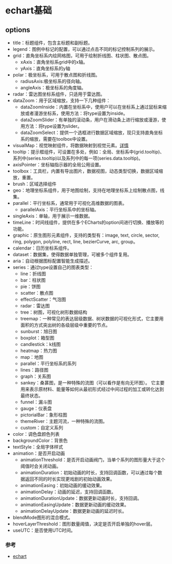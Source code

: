 # echart基础
## options
- title：标题组件，包含主标题和副标题。
- legend：图例中标记的配置，可以通过点击不同的标记控制系列的展示。
- grid：直角坐标系内绘网格图，可用于绘制折线图、柱状图、散点图。
   - xAxis：直角坐标系grid中的x轴。
   - yAxis：直角坐标系的y轴
- polar：极坐标系，可用于散点图和折线图。
   - radiusAxis:极坐标系的径向轴。
   - angleAxis：极坐标系的角度轴。
- radar：雷达图坐标系组件，只适用于雷达图。
- dataZoom：用于区域缩放，支持一下几种组件：
   - dataZoomInside：内置在坐标系中，使用户可以在坐标系上通过鼠标来缩放或者漫游坐标系，使用方法：将type设置为inside。
   - dataZoomSlider：有单独的滚动条，用户在滑动条上进行缩放或漫游，使用方法：将type设置为slider。
   - dataZoomSelect：提供一个选框进行数据区域缩放，现只支持直角坐标系的缩放，需要在toolbox中设置。
- visualMap：视觉映射组件，将数据映射到视觉元素。[详情](https://echarts.apache.org/zh/option.html#visualMap)
- tooltip：提示框组件，可设置在多处，例如：全局、坐标系中(grid.tooltip)、系列中(series.tooltip)以及系列中的每一项(series.data.tooltip)。
- axisPointer：坐标轴指示器的全局公用设置。
- toolbox：工具栏，内置有导出图片，数据视图，动态类型切换，数据区域缩放，重置。
- brush：区域选择组件
- geo：地理坐标系组件，用于地图绘制，支持在地理坐标系上绘制散点图，线集。
- parallel：平行坐标系，通常用于可视化高维数据的图表。
   - parallelAxis：平行坐标系中的坐标轴。
- singleAxis：单轴，用于展示一维数据。
- timeLine：时间线组件，提供在多个ECharts的option间进行切换、播放等的功能。
- graphic：原生图形元素组件，支持的类型有：image, text, circle, sector, ring, polygon, polyline, rect, line, bezierCurve, arc, group。 
- calendar：日历坐标系组件。
- dataset：数据集，使得数据单独管理，可被多个组件复用。
- aria：自动根据图标配置智能生成描述。
- series：通过type设置自己的图表类型：
   - line：折线图
   - bar：柱状图
   - pie：饼图
   - scatter：散点图
   - effectScatter：气泡图
   - radar：雷达图
   - tree：树图，可视化树形数据结构
   - treemap：一种常见的表达层级数据、树状数据的可视化形式，它主要用面积的方式突出树的各级层级中重要的节点。
   - sunburst：旭日图
   - boxplot：箱型图
   - candlestick：k线图
   - heatmap：热力图
   - map：地图
   - parallel：平行坐标系的系列
   - lines：路径图
   - graph：关系图
   - sankey：桑葚图，是一种特殊的流图（可以看作是有向无环图）。 它主要用来表示原材料、能量等如何从最初形式经过中间过程的加工或转化达到最终状态。
   - funnel：漏斗图
   - gauge：仪表盘
   - pictorialBar：象形柱图
   - themeRiver：主题河流，一种特殊的流图。
   - custom：自定义系列
- color：调色盘颜色列表
- backgroundColor：背景色
- textStyle：全局字体样式
- animation：是否开启动画
   - animationThreshold：是否开启动画阀门，当单个系列的图形量大于这个阈值时会关闭动画。
   - animationDuration：初始动画的时长，支持回调函数，可以通过每个数据返回不同的时长实现更戏剧的初始动画效果。
   - animationEasing：初始动画的缓动效果。
   - animationDelay：动画的延迟，支持回调函数。
   - animationDurationUpdate：数据更新动画时长，支持回调。
   - animationEasingUpdate：数据更新动画的缓动效果。
   - animationDelayUpdate：数据更新动画的延迟时长。
- blendMode图形的混合模式。
- hoverLayerThreshold：图形数量阈值，决定是否开启单独的hover层。
- useUTC：是否使用UTC时间。
   
### 参考
- [echart](https://echarts.apache.org/zh/index.html)
   
   
   
   

